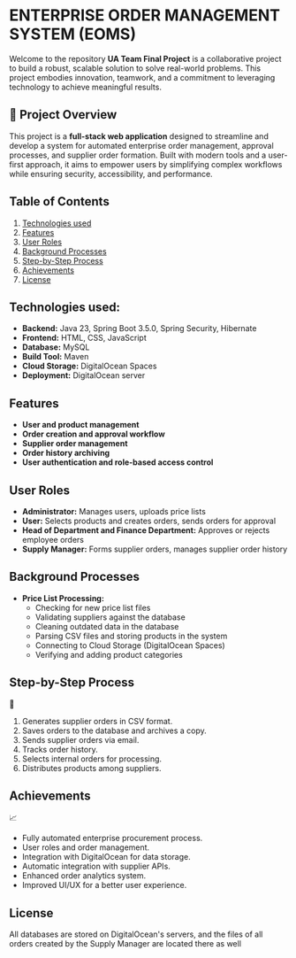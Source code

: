 # ENTERPRISE ORDER MANAGEMENT SYSTEM (EOMS)

Welcome to the repository **UA Team Final Project** is a collaborative project to build a robust, scalable solution to solve real-world problems. This project embodies innovation, teamwork, and a commitment to leveraging technology to achieve meaningful results.

## 🌟 Project Overview

This project is a **full-stack web application** designed to streamline and develop a system for automated enterprise order management, approval processes, and supplier order formation. Built with modern tools and a user-first approach, it aims to empower users by simplifying complex workflows while ensuring security, accessibility, and performance.


## Table of Contents
1. [Technologies used](#technologies-used)
2. [Features](#features)
3. [User Roles](#user-roles)
4. [Background Processes](#background-processes)
5. [Step-by-Step Process](#step-by-step-process)
6. [Achievements](#achievements)
7. [License](#license)


## Technologies used:
- **Backend:** Java 23, Spring Boot 3.5.0, Spring Security, Hibernate
- **Frontend:** HTML, CSS, JavaScript
- **Database:** MySQL
- **Build Tool:** Maven
- **Cloud Storage:** DigitalOcean Spaces
- **Deployment:** DigitalOcean server

## Features
- **User and product management**
- **Order creation and approval workflow**
- **Supplier order management**
- **Order history archiving**
- **User authentication and role-based access control**

## User Roles
- **Administrator:** Manages users, uploads price lists
- **User:** Selects products and creates orders, sends orders for approval
- **Head of Department and Finance Department:** Approves or rejects employee orders
- **Supply Manager:** Forms supplier orders, manages supplier order history

## Background Processes
- **Price List Processing:**
  - Checking for new price list files
  - Validating suppliers against the database
  - Cleaning outdated data in the database
  - Parsing CSV files and storing products in the system
  - Connecting to Cloud Storage (DigitalOcean Spaces)
  - Verifying and adding product categories

## Step-by-Step Process
🚀 
1. Generates supplier orders in CSV format.
2. Saves orders to the database and archives a copy.
3. Sends supplier orders via email.
4. Tracks order history.
5. Selects internal orders for processing.
6. Distributes products among suppliers.

## Achievements
📈
- Fully automated enterprise procurement process.
- User roles and order management.
- Integration with DigitalOcean for data storage.
- Automatic integration with supplier APIs.
- Enhanced order analytics system.
- Improved UI/UX for a better user experience.


## License
All databases are stored on DigitalOcean's servers, and the files of all orders created by the Supply Manager are located there as well
